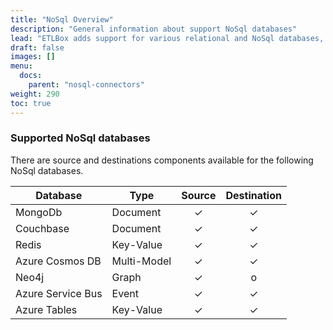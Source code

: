 ```yaml
---
title: "NoSql Overview"
description: "General information about support NoSql databases"
lead: "ETLBox adds support for various relational and NoSql databases, as well as flat file formats and web services. This article gives an overview about the support NoSql databases."
draft: false
images: []
menu:
  docs:
    parent: "nosql-connectors"
weight: 290
toc: true
---
```



### Supported NoSql databases

There are source and destinations components available for the following NoSql databases.

Database | Type   | Source  | Destination
---------|------  |:-----------------:|:--------------------:
MongoDb  |Document|✓|✓
Couchbase|Document|✓|✓
Redis    |Key-Value|✓|✓
Azure Cosmos DB|Multi-Model|✓|✓
Neo4j|Graph|✓|o
Azure Service Bus|Event|✓|✓
Azure Tables|Key-Value|✓|✓